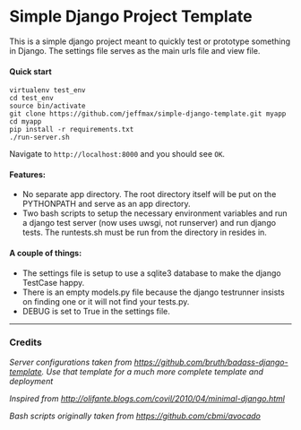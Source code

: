 # Simple Django Project Template

This is a simple django project meant to quickly test or prototype something in Django. The settings file serves as the main urls file and view file.

#### Quick start
    virtualenv test_env
    cd test_env
    source bin/activate
    git clone https://github.com/jeffmax/simple-django-template.git myapp
    cd myapp
    pip install -r requirements.txt
    ./run-server.sh
    
Navigate to `http://localhost:8000` and you should see `OK`.

#### Features:

* No separate app directory. The root directory itself will be put on the PYTHONPATH and serve as an app directory.
* Two bash scripts to setup the necessary environment variables and run a django test server (now uses uwsgi, not runserver) and run django tests. The runtests.sh must be run from the directory in resides in.

#### A couple of things:

* The settings file is setup to use a sqlite3 database to make the django TestCase happy.
* There is an empty models.py file because the django testrunner insists on finding one or it will not find your tests.py.
* DEBUG is set to True in the settings file.

* * * 
### Credits

*Server configurations taken from https://github.com/bruth/badass-django-template. Use that template for a much more complete template and deployment*
  
*Inspired from http://olifante.blogs.com/covil/2010/04/minimal-django.html*

*Bash scripts originally taken from https://github.com/cbmi/avocado*